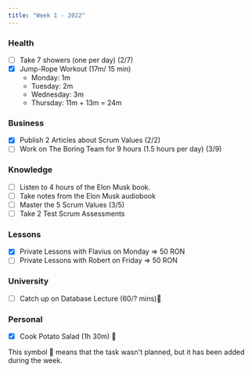 ```yaml
---
title: "Week 1 - 2022"
---
```

### Health
- [ ] Take 7 showers (one per day) (2/7)
- [x] Jump-Rope Workout (17m/ 15 min)
	- Monday: 1m 
	- Tuesday: 2m 
	- Wednesday: 3m
	- Thursday: 11m + 13m = 24m

### Business
- [x] Publish 2 Articles about Scrum Values (2/2)
- [ ] Work on The Boring Team for 9 hours (1.5 hours per day) (3/9)

### Knowledge
- [ ] Listen to 4 hours of the Elon Musk book.
- [ ] Take notes from the Elon Musk audiobook
- [ ] Master the 5 Scrum Values (3/5)
- [ ] Take 2 Test Scrum Assessments 

### Lessons
- [x] Private Lessons with Flavius on Monday => 50 RON
- [ ] Private Lessons with Robert on Friday => 50 RON

### University
- [ ] Catch up on Database Lecture (60/? mins)🌟

### Personal
- [x] Cook Potato Salad (1h 30m) 🌟

This symbol 🌟 means that the task wasn't planned, but it has been added during the week.